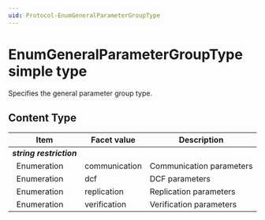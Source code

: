 ```yaml
---
uid: Protocol-EnumGeneralParameterGroupType
---
```


# EnumGeneralParameterGroupType simple type

Specifies the general parameter group type.

## Content Type

|Item|Facet value|Description|
|--- |--- |--- |
|***string restriction***|||
|&nbsp;&nbsp;Enumeration|communication|Communication parameters|
|&nbsp;&nbsp;Enumeration|dcf|DCF parameters|
|&nbsp;&nbsp;Enumeration|replication|Replication parameters|
|&nbsp;&nbsp;Enumeration|verification|Verification parameters|

